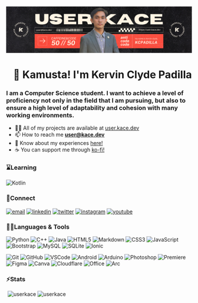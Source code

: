![logo](https://github.com/userkace/userkace/blob/main/kamusta_github.png)
<h1 align="right">👋 Kamusta! I'm Kervin Clyde Padilla</h1>
<h3 align="left">I am a Computer Science student. I want to achieve a level of proficiency not only in the field that I am pursuing, but also to ensure a high level of adaptability and cohesion with many working environments.</h3>

- 👨‍💻 All of my projects are available at [user.kace.dev](https://user.kace.dev)
- 📫 How to reach me **user@kace.dev**
- 📄 Know about my experiences [here!](https://user.kace.dev)
- ☕ You can support me through [ko-fi!](https://ko-fi.com/userkace)

<h3 align="left">⌛Learning </h3>

![Kotlin](https://img.shields.io/badge/Kotlin-0095D5?&style=for-the-badge&logo=kotlin&logoColor=white)

<h3 align="left">🔗Connect</h3>
<!--Socials-->
<p align="left">
<a href="mailto:user@kace.dev" target="blank"><img align="center" src="https://img.shields.io/badge/Email-fD9B5D?style=for-the-badge&logo=protonmail&logoColor=333333" alt="email"/></a>
<a href="https://linkedin.com/in/kcspadilla" target="blank"><img align="center" src="https://img.shields.io/badge/LinkedIn-0077B5?style=for-the-badge&logo=linkedin&logoColor=white" alt="linkedin"/></a>
<a href="https://twitter.com/kerubinkuraido" target="blank"><img align="center" src="https://img.shields.io/badge/Twitter-1DA1F2?style=for-the-badge&logo=twitter&logoColor=white" alt="twitter"/></a>
<a href="https://instagram.com/kerubinkuraido" target="blank"><img align="center" src="https://img.shields.io/badge/Instagram-E4405F?style=for-the-badge&logo=instagram&logoColor=white" alt="instagram"/></a>
<a href="https://www.youtube.com/c/userkace" target="blank"><img align="center" src="https://img.shields.io/badge/YouTube-FF0000?style=for-the-badge&logo=youtube&logoColor=white" alt="youtube"/></a>
</p>



<h3 align="left">💾🔧Languages & Tools</h3>
<!--Languages-->

![Python](https://img.shields.io/badge/Python-14354C?style=for-the-badge&logo=python&logoColor=white)
![C++](https://img.shields.io/badge/C%2B%2B-00599C?style=for-the-badge&logo=c%2B%2B&logoColor=white)
![Java](https://img.shields.io/badge/Java-ED8B00?style=for-the-badge&logo=openjdk&logoColor=white)
![HTML5](https://img.shields.io/badge/HTML5-E34F26?style=for-the-badge&logo=html5&logoColor=white)
![Markdown](https://img.shields.io/badge/Markdown-000000?style=for-the-badge&logo=markdown&logoColor=white)
![CSS3](https://img.shields.io/badge/CSS3-1572B6?style=for-the-badge&logo=css3&logoColor=white)
![JavaScript](https://img.shields.io/badge/JavaScript-F7DF1E?style=for-the-badge&logo=JavaScript&logoColor=333)
![Bootstrap](https://img.shields.io/badge/Bootstrap-563D7C?style=for-the-badge&logo=bootstrap&logoColor=white)
![MySQL](https://img.shields.io/badge/MySQL-00000F?style=for-the-badge&logo=mysql&logoColor=white)
![SQLite](https://img.shields.io/badge/SQLite-07405E?style=for-the-badge&logo=sqlite&logoColor=white)
![Ionic](https://img.shields.io/badge/Ionic-3880FF?style=for-the-badge&logo=ionic&logoColor=white)
<!--Tools-->

![Git](https://img.shields.io/badge/GIT-E44C30?style=for-the-badge&logo=git&logoColor=white)
![GitHub](https://img.shields.io/badge/GitHub-100000?style=for-the-badge&logo=github&logoColor=white)
![VSCode](https://img.shields.io/badge/Visual_Studio_Code-0078D4?style=for-the-badge&logo=visual%20studio%20code&logoColor=white)
![Android](https://img.shields.io/badge/Android_Studio-3DDC84?style=for-the-badge&logo=android-studio&logoColor=white)
![Arduino](https://img.shields.io/badge/-Arduino-00979D?style=for-the-badge&logo=Arduino&logoColor=white)
![Photoshop](https://img.shields.io/badge/Adobe%20Photoshop-31A8FF?logo=adobephotoshop&logoColor=fff&style=for-the-badge)
![Premiere](https://img.shields.io/badge/Adobe%20Premiere%20Pro-9999FF?style=for-the-badge&logo=Adobe%20Premiere%20Pro&logoColor=white)
![Figma](https://img.shields.io/badge/Figma-F24E1E?style=for-the-badge&logo=figma&logoColor=white)
![Canva](https://img.shields.io/badge/Canva-%2300C4CC.svg?&style=for-the-badge&logo=Canva&logoColor=white)
![Cloudflare](https://img.shields.io/badge/Cloudflare-F38020?style=for-the-badge&logo=Cloudflare&logoColor=white)
![Office](https://img.shields.io/badge/Microsoft_Office-D83B01?style=for-the-badge&logo=microsoft-office&logoColor=white)
![Arc](https://img.shields.io/badge/Arc-3139fb?style=for-the-badge&logo=Arc&logoColor=white)


<h3 align="left">⚡Stats</h3>
<!--Stats-->

<p>&nbsp;<img align="top" src="https://github-readme-stats.vercel.app/api?username=userkace&show_icons=true&theme=dark&hide_border=true&locale=en&layout=compact" alt="userkace"/>&nbsp;<img align="top" src="https://github-readme-stats.vercel.app/api/top-langs?username=userkace&show_icons=true&theme=dark&hide_border=true&locale=en&layout=compact" alt="userkace"/></p>
